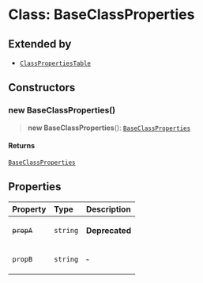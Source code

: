 # Class: BaseClassProperties

## Extended by

- [`ClassPropertiesTable`](https://example.com/Class.ClassPropertiesTable.md)

## Constructors

<a id="Constructors" name="Constructors"></a>

### new BaseClassProperties()

> **new BaseClassProperties**(): [`BaseClassProperties`](https://example.com/Class.BaseClassProperties.md)

#### Returns

[`BaseClassProperties`](https://example.com/Class.BaseClassProperties.md)

## Properties

<table>
<thead>
<tr>
<th align="left">Property</th>
<th align="left">Type</th>
<th align="left">Description</th>
</tr>
</thead>
<tbody>
<tr>
<td>

<a id="propA" name="propA"></a> ~~`propA`~~

</td>
<td>

`string`

</td>
<td>

**Deprecated**

</td>
</tr>
<tr>
<td>

<a id="propB" name="propB"></a> `propB`

</td>
<td>

`string`

</td>
<td>

&hyphen;

</td>
</tr>
</tbody>
</table>
